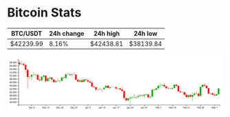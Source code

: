 # Bitcoin Stats

BTC/USDT|24h change|24h high|24h low|
|---|---|---|---|
|$42239.99|8.16%|$42438.81|$38139.84|

<img src="./chart.svg">
